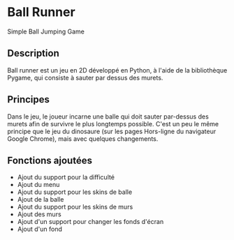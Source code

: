 # Ball Runner
 Simple Ball Jumping Game


## Description
Ball runner est un jeu en 2D développé en Python, à l'aide de la bibliothèque Pygame, qui consiste à sauter par dessus des murets.

## Principes
Dans le jeu, le joueur incarne une balle qui doit sauter par-dessus des murets afin de survivre le plus longtemps possible. C'est un peu le même principe que le jeu du dinosaure (sur les pages Hors-ligne du navigateur Google Chrome), mais avec quelques changements.

## Fonctions ajoutées
 * Ajout du support pour la difficulté
 * Ajout du menu
 * Ajout du support pour les skins de balle
 * Ajout de la balle
 * Ajout du support pour les skins de murs
 * Ajout des murs
 * Ajout d'un support pour changer les fonds d'écran
 * Ajout d'un fond
